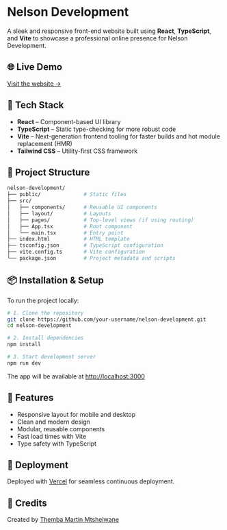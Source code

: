 # Nelson Development

A sleek and responsive front-end website built using **React**, **TypeScript**, and **Vite** to showcase a professional online presence for Nelson Development.

## 🌐 Live Demo

[Visit the website →](https://nelson-development-tau.vercel.app/)

## 🚀 Tech Stack

- **React** – Component-based UI library
- **TypeScript** – Static type-checking for more robust code
- **Vite** – Next-generation frontend tooling for faster builds and hot module replacement (HMR)
- **Tailwind CSS**  – Utility-first CSS framework

## 📁 Project Structure

```bash
nelson-development/
├── public/              # Static files
├── src/
│   ├── components/      # Reusable UI components
│   ├── layout/          # Layouts
│   ├── pages/           # Top-level views (if using routing)
│   ├── App.tsx          # Root component
│   └── main.tsx         # Entry point
├── index.html           # HTML template
├── tsconfig.json        # TypeScript configuration
├── vite.config.ts       # Vite configuration
└── package.json         # Project metadata and scripts
```

## 📦 Installation & Setup

To run the project locally:

```bash
# 1. Clone the repository
git clone https://github.com/your-username/nelson-development.git
cd nelson-development

# 2. Install dependencies
npm install

# 3. Start development server
npm run dev
```

The app will be available at [http://localhost:3000](http://localhost:3000)

## 📄 Features

- Responsive layout for mobile and desktop
- Clean and modern design
- Modular, reusable components
- Fast load times with Vite
- Type safety with TypeScript

## 📁 Deployment

Deployed with [Vercel](https://vercel.com/) for seamless continuous deployment.

## 🙏 Credits

Created by [Themba Martin Mtshelwane](https://github.com/ThembaMtshelwane)
